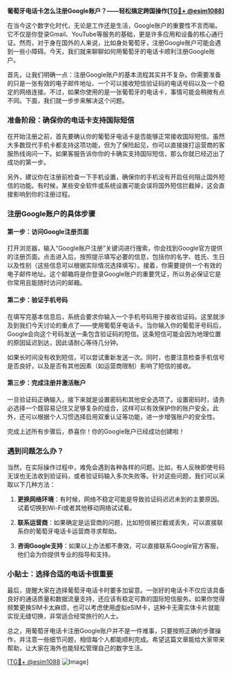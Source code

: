 **葡萄牙电话卡怎么注册Google账户？——轻松搞定跨国操作[[TG💪+ @esim1088](https://t.me/s/esim1088)]**

在当今这个数字化时代，无论是工作还是生活，Google账户的重要性不言而喻。它不仅是你登录Gmail、YouTube等服务的基础，更是许多应用和设备的核心通行证。然而，对于身在国外的人来说，比如身处葡萄牙，注册Google账户可能会遇到一些小障碍。今天，我们就来聊聊如何用葡萄牙的电话卡顺利注册Google账户。

首先，让我们明确一点：注册Google账户的基本流程其实并不复杂。你需要准备的只是一张有效的电子邮件地址、一个可以接收短信验证码的电话号码以及一个稳定的网络连接。不过，如果你使用的是一张葡萄牙的电话卡，事情可能会稍微有点不同。下面，我们就一步步来解决这个问题。

### 准备阶段：确保你的电话卡支持国际短信

在开始注册之前，首先要确认你的葡萄牙电话卡是否能够正常接收国际短信。虽然大多数现代手机卡都支持这项功能，但为了保险起见，你可以直接拨打运营商的客服热线询问一下。如果客服告诉你你的卡确实支持国际短信，那么你就已经迈出了成功的第一步。

另外，建议你在注册前检查一下手机设置，确保你的手机没有开启任何阻止国外短信的功能。有时候，某些安全软件或系统设置可能会误将国外短信拦截掉，这会直接影响到你的注册过程。

### 注册Google账户的具体步骤

#### 第一步：访问Google注册页面

打开浏览器，输入“Google账户注册”关键词进行搜索，你会找到Google官方提供的注册页面。点击进入后，按照提示填写必要的信息，包括你的名字、姓氏、生日以及性别（这些信息可以根据实际情况选择填写）。接着，你需要提供一个有效的电子邮件地址。这个邮箱将是你登录Google账户的重要凭证，所以务必保证它是你常用且能随时访问的邮箱。

#### 第二步：验证手机号码

在填写完基本信息后，系统会要求你输入一个手机号码用于接收验证码。这里就涉及到我们今天讨论的重点了——使用葡萄牙电话卡。当你输入你的葡萄牙号码后，Google会向这个号码发送一条包含验证码的短信。这条短信可能会因为地理位置的原因延迟到达，因此请耐心等待几分钟。

如果长时间没有收到短信，可以尝试重新发送一次。同时，也要注意检查手机信号是否良好，以及是否有其他因素（如运营商限制）影响了短信的接收。

#### 第三步：完成注册并激活账户

一旦验证码正确输入，接下来就是设置密码和其他安全选项了。设置密码时，请务必选择一个既容易记住又足够复杂的组合，这样可以有效保护你的账户安全。此外，还可以根据个人习惯选择启用双重认证等功能，进一步增强账户的安全性。

完成上述所有步骤后，恭喜你！你的Google账户已经成功创建啦！

### 遇到问题怎么办？

当然，在实际操作过程中，难免会遇到各种各样的问题。比如，有人反映即使号码无误也无法收到验证码，或者验证码输入多次失败等。针对这些问题，我们可以采取以下几种方法：

1. **更换网络环境**：有时候，网络不稳定可能是导致验证码迟迟未到的主要原因。试着切换到Wi-Fi或者其他移动网络试试看。
   
2. **联系运营商**：如果确定是运营商的问题，比如短信被拦截或丢失，可以直接联系你的葡萄牙电话卡运营商寻求帮助。

3. **咨询Google支持**：如果以上办法都不奏效，可以直接联系Google官方客服，他们会为你提供专业的指导和支持。

### 小贴士：选择合适的电话卡很重要

最后，提醒大家在选择葡萄牙电话卡时要多加留意。一张好的电话卡不仅应该具备良好的通话质量和数据流量支持，还应该有稳定可靠的国际短信服务。如果你觉得频繁更换SIM卡太麻烦，也可以考虑使用虚拟eSIM卡，这种卡无需实体卡片就能实现无缝切换，非常适合经常旅行的人士。

总之，用葡萄牙电话卡注册Google账户并不是一件难事，只要按照正确的步骤操作，并注意一些细节问题，相信每个人都能顺利完成。希望这篇文章能给大家带来帮助，让大家在海外也能轻松管理自己的数字生活。

[[TG💪+ @esim1088](https://t.me/s/esim1088) ![Image](https://i.postimg.cc/4NQfJmqS/Snipaste-2025-05-13-00-14-12.png)]